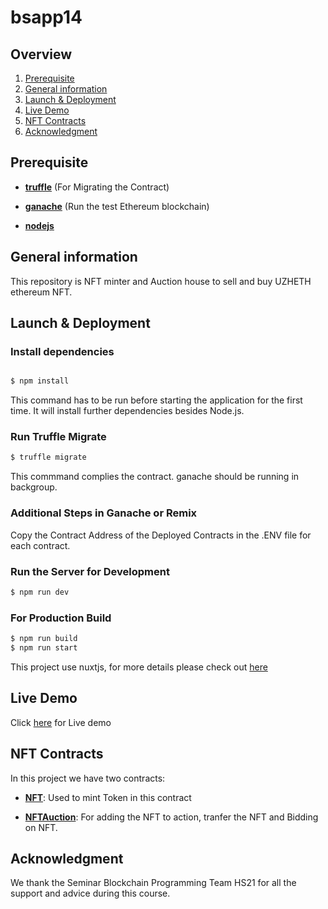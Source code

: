 # bsapp14
## Overview
1. [Prerequisite](#section1)
2. [General information](#section2)
3. [Launch & Deployment](#section3)
4. [Live Demo](#section4)
5. [NFT Contracts](#section5)
6. [Acknowledgment](#section6)


## Prerequisite<a name="section1"></a>
  - **[truffle](https://trufflesuite.com/truffle)**
      (For Migrating the Contract) 
  
  - **[ganache](https://trufflesuite.com/ganache)**
       (Run the test  Ethereum blockchain)
  
  - **[nodejs](https://nodejs.org/en/)**
## General information<a name="section2"></a>
This repository is NFT minter and Auction house to sell and buy UZHETH ethereum NFT. 

## Launch & Deployment<a name="section3"></a>
### Install dependencies
```bash

$ npm install
```
This command has to be run before starting the application for the first time. It will install further dependencies besides Node.js.

### Run Truffle Migrate
```bash
$ truffle migrate
```
This commmand complies the contract. ganache should be running in backgroup.

### Additional Steps in Ganache or Remix
 Copy the  Contract Address of the Deployed Contracts in the .ENV file for each contract.


### Run the Server for Development
```bash
$ npm run dev
```


### For Production Build
```bash
$ npm run build
$ npm run start
```


This project use nuxtjs, for more details please check out [here](https://nuxtjs.org)

## Live Demo<a name="section4"></a>
Click [here](https://blockchain-proj-bweyis5hma-uc.a.run.app/) for Live demo

## NFT Contracts <a name="section5"></a>
In this project we have  two contracts:
- **[NFT](https://github.com/0zyxel0/blockchainsem_group11/blob/master/contracts/NFT.sol)**:
 Used to mint Token in this contract

- **[NFTAuction](https://github.com/0zyxel0/blockchainsem_group11/blob/master/contracts/NFTAuction.sol)**: 
  For adding the NFT to action, tranfer the NFT and Bidding on NFT.
  
## Acknowledgment <a name="section6"></a>
We thank the Seminar Blockchain Programming Team HS21 for all the support and advice during this course.
